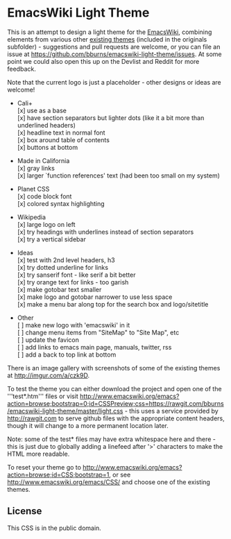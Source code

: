 
EmacsWiki Light Theme
=====================

This is an attempt to design a light theme for the [EmacsWiki](http://emacswiki.org), combining elements from various other [existing themes](http://emacswiki.org/emacs/CSS) (included in the originals subfolder) - suggestions and pull requests are welcome, or you can file an issue at https://github.com/bburns/emacswiki-light-theme/issues. At some point we could also open this up on the Devlist and Reddit for more feedback. 

Note that the current logo is just a placeholder - other designs or ideas are welcome! 

* Cali+  
 [x] use as a base  
 [x] have section separators but lighter dots (like it a bit more than underlined headers)  
 [x] headline text in normal font  
 [x] box around table of contents  
 [x] buttons at bottom  
 
* Made in California  
 [x] gray links  
 [x] larger `function references' text (had been too small on my system)  
 
* Planet CSS  
 [x] code block font  
 [x] colored syntax highlighting  
 
* Wikipedia  
 [x] large logo on left  
 [x] try headings with underlines instead of section separators  
 [x] try a vertical sidebar  
 
* Ideas  
 [x] test with 2nd level headers, h3  
 [x] try dotted underline for links  
 [x] try sanserif font - like serif a bit better  
 [x] try orange text for links - too garish  
 [x] make gotobar text smaller  
 [x] make logo and gotobar narrower to use less space  
 [x] make a menu bar along top for the search box and logo/sitetitle  
 
* Other  
 [ ] make new logo with 'emacswiki' in it  
 [ ] change menu items from "SiteMap" to "Site Map", etc  
 [ ] update the favicon  
 [ ] add links to emacs main page, manuals, twitter, rss  
 [ ] add a back to top link at bottom  
 
There is an image gallery with screenshots of some of the existing themes at http://imgur.com/a/czk9D. 

To test the theme you can either download the project and open one of the '''test*.htm''' files or visit  http://www.emacswiki.org/emacs?action=browse;bootstrap=0;id=CSSPreview;css=https://rawgit.com/bburns/emacswiki-light-theme/master/light.css - this uses a service provided by http://rawgit.com to serve github files with the appropriate content headers, though it will change to a more permanent location later. 

Note: some of the test* files may have extra whitespace here and there - this is just due to globally adding a linefeed after '>' characters to make the HTML more readable. 

To reset your theme go to
http://www.emacswiki.org/emacs?action=browse;id=CSS;bootstrap=1, or see
http://www.emacswiki.org/emacs/CSS/ and choose one of the existing themes.


License
-------

This CSS is in the public domain. 

